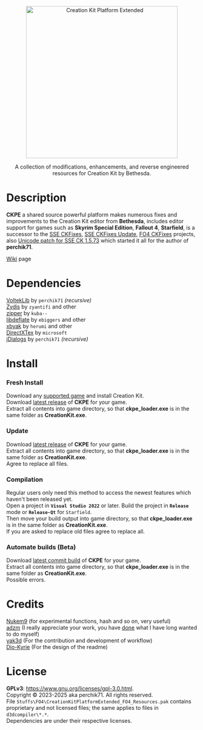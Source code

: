 <p align="center">
  <img src="https://github.com/Perchik71/Creation-Kit-Platform-Extended/blob/master/Resources/logo.png" alt="Creation Kit Platform Extended" border="0" width="400px">
</p>
<p align="center">
  A collection of modifications, enhancements, and reverse engineered resources for Creation Kit by Bethesda.
</p>

# Description
**CKPE** a shared source powerful platform makes numerous fixes and improvements to the Creation Kit editor from **Bethesda**, includes editor support for games such as **Skyrim Special Edition**, **Fallout 4**, **Starfield**, is a successor to the [SSE CKFixes](https://github.com/Nukem9/skyrimse-test), [SSE CKFixes Update](https://github.com/Perchik71/SkyrimSETest), [FO4 CKFixes](https://github.com/Perchik71/Fallout4Test) projects, also [Unicode patch for SSE CK 1.5.73](https://github.com/Perchik71/usse_test) which started it all for the author of **perchik71**.  

[Wiki](https://github.com/Perchik71/Creation-Kit-Platform-Extended/wiki) page  

# Dependencies
[VoltekLib](https://github.com/Perchik71/VoltekLib.git) by `perchik71` *(recursive)*  
[Zydis](https://github.com/zyantific/zydis.git) by `zyantifi` and other  
[zipper](https://github.com/kuba--/zip.git) by `kuba--`  
[libdeflate](https://github.com/ebiggers/libdeflate.git) by `ebiggers` and other  
[xbyak](https://github.com/herumi/xbyak.git) by `herumi` and other    
[DirectXTex](https://github.com/microsoft/DirectXTex.git) by `microsoft`  
[jDialogs](https://github.com/Perchik71/jDialogs.git) by `perchik71` *(recursive)*

# Install
### Fresh Install
Download any [supported game](https://github.com/Perchik71/Creation-Kit-Platform-Extended/wiki#brief) and install Creation Kit.  
Download [latest release](https://github.com/Perchik71/Creation-Kit-Platform-Extended/releases) of **CKPE** for your game.  
Extract all contents into game directory, so that **ckpe_loader.exe** is in the same folder as **CreationKit.exe**.
### Update
Download [latest release](https://github.com/Perchik71/Creation-Kit-Platform-Extended/releases) of **CKPE** for your game.  
Extract all contents into game directory, so that **ckpe_loader.exe** is in the same folder as **CreationKit.exe**.  
Agree to replace all files.
### Compilation
Regular users only need this method to access the newest features which haven't been released yet.  
Open a project in **`Visual Studio 2022`** or later. Build the project in **`Release`** mode or **`Release-Qt`** for `Starfield`.  
Then move your build output into game directory, so that **ckpe_loader.exe** is in the same folder as **CreationKit.exe**.  
If you are asked to replace old files agree to replace all.
### Automate builds (Beta)
Download [latest commit build](https://github.com/Perchik71/Creation-Kit-Platform-Extended/actions) of **CKPE** for your game.  
Extract all contents into game directory, so that **ckpe_loader.exe** is in the same folder as **CreationKit.exe**.  
Possible errors.

# Credits
[Nukem9](https://github.com/Nukem9) (for experimental functions, hash and so on, very useful)  
[adzm](https://github.com/adzm) (I really appreciate your work, you have [done](https://github.com/adzm/win32-custom-menubar-aero-theme) what I have long wanted to do myself)  
[yak3d](https://github.com/yak3d) (For the contribution and development of workflow)  
[Dio-Kyrie](https://github.com/Dio-Kyrie) (For the design of the readme)  

# License
**GPLv3**: <a>https://www.gnu.org/licenses/gpl-3.0.html</a>. <br />
Copyright © 2023-2025 aka perchik71. All rights reserved. <br />
File `Stuffs\FO4\CreationKitPlatformExtended_FO4_Resources.pak` contains proprietary and not licensed files; the same applies to files in `d3dcompiler\*.*`. <br />
Dependencies are under their respective licenses. 
